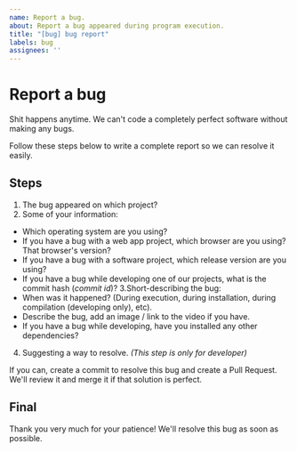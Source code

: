 ```yaml
---
name: Report a bug.
about: Report a bug appeared during program execution.
title: "[bug] bug report"
labels: bug
assignees: ''
---
```


# Report a bug

Shit happens anytime. We can't code a completely perfect software without making any bugs.

Follow these steps below to write a complete report so we can resolve it easily.

## Steps
1. The bug appeared on which project?
2. Some of your information:
  - Which operating system are you using?
  - If you have a bug with a web app project, which browser are you using? That browser's version?
  - If you have a bug with a software project, which release version are you using?
  - If you have a bug while developing one of our projects, what is the commit hash (_commit id_)?
3.Short-describing the bug:
  - When was it happened? (During execution, during installation, during compilation (developing only), etc).
  - Describe the bug, add an image / link to the video if you have.
  - If you have a bug while developing, have you installed any other dependencies?
4. Suggesting a way to resolve. _(This step is only for developer)_

  If you can, create a commit to resolve this bug and create a Pull Request. We'll review it and merge it if that solution is perfect.

## Final
Thank you very much for your patience! We'll resolve this bug as soon as possible.
